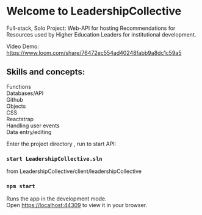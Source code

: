 # Welcome to LeadershipCollective
Full-stack, Solo Project: Web-API for hosting Recommendations for Resources used by Higher Education Leaders for institutional development.

Video Demo:
https://www.loom.com/share/76472ec554ad40248fabb9a8dc1c59a5

## Skills and concepts: 
Functions<br>
Databases/API<br>
Github<br>
Objects<br>
CSS<br>
Reactstrap<br>
Handling user events<br>
Data entry/editing<br>

Enter the project directory , run to start API:
### `start LeadershipCollective.sln`

from LeadershipCollective/client/leadershipCollective
### `npm start`

Runs the app in the development mode.\
Open [https://localhost:44309](https://localhost:44309) to view it in your browser.


